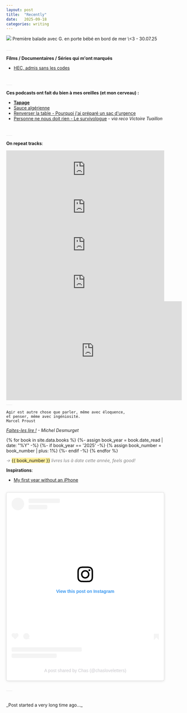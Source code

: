 ```yaml
---
layout: post
title:  "Recently"
date:   2025-09-18
categories: writing
---
```


<picture>
    <source srcset="https://live.staticflickr.com/65535/54693103019_094e998c83_4k.jpg"
            media="(min-width: 800px)">
    <img src="https://live.staticflickr.com/65535/54693103019_094e998c83_4k.jpg"/>
</picture>
<a style='color:#e6e6e6;'></a>
<a class="post-meta">Première balade avec G. en porte bébé en bord de mer \<3 - 30.07.25</a>
<br> 

<a style='color:#e6e6e6;'>___</a>
<br>

**Films / Documentaires / Séries qui m'ont marqués**
- [HEC, admis sans les codes](https://www.arte.tv/fr/videos/115580-000-A/hec-admis-sans-les-codes/)
<br>
<a style='color:#e6e6e6;'>___</a>
<br>

**Ces podcasts ont fait du bien à mes oreilles (et mon cerveau) :**<br>
- [**Tapage**]()<br>
- [Sauce algérienne](https://open.spotify.com/show/4D9P8ut1aOfjUqF8XoQeSB)
- [Renverser la table - Pourquoi j'ai préparé un sac d'urgence]()
- [Personne ne nous doit rien - Le survivologue](https://www.survivologue.org/podcast/35-personne-ne-nous-doit-rien/) - _via reco Victoire Tuaillon_

<br>
<a style='color:#e6e6e6;'>___</a>
<br>

**On repeat tracks**:<br>
 <iframe style="border: 0; width: 100%; height: 120px;" src="https://bandcamp.com/EmbeddedPlayer/album=2331614002/size=large/bgcol=ffffff/linkcol=e99708/tracklist=false/artwork=small/transparent=true/" seamless><a href="https://elmichelsaffair.bandcamp.com/album/24-hr-sports">24 Hr Sports by El Michels Affair</a></iframe>

<br>
<iframe style="border: 0; width: 100%; height: 120px;" src="https://bandcamp.com/EmbeddedPlayer/album=879261375/size=large/bgcol=ffffff/linkcol=e99708/tracklist=false/artwork=small/track=680776142/transparent=true/" seamless><a href="https://authorsrecording.bandcamp.com/album/rap-album-two">Rap Album Two by Jonwayne</a></iframe>

<br>
<iframe style="border: 0; width: 100%; height: 120px;" src="https://bandcamp.com/EmbeddedPlayer/album=1607963955/size=large/bgcol=ffffff/linkcol=e99708/tracklist=false/artwork=small/track=11050617/transparent=true/" seamless><a href="https://youthlagoon.bandcamp.com/album/the-year-of-hibernation">The Year of Hibernation by Youth Lagoon</a></iframe>

<br>
<iframe style="border: 0; width: 100%; height: 120px;" src="https://bandcamp.com/EmbeddedPlayer/album=3152318513/size=large/bgcol=ffffff/linkcol=e99708/tracklist=false/artwork=small/track=2626645954/transparent=true/" seamless><a href="https://saultglobal.bandcamp.com/album/untitled-god">UNTITLED (God) by SAULT</a></iframe>

<br>
<iframe width="560" height="315" src="https://www.youtube.com/embed/UeSDvg5xsWI?si=Z5mtto1QlD43K4VQ" title="YouTube video player" frameborder="0" allow="accelerometer; autoplay; clipboard-write; encrypted-media; gyroscope; picture-in-picture; web-share" referrerpolicy="strict-origin-when-cross-origin" allowfullscreen></iframe>


<br>
<a style='color:#e6e6e6;'>___</a>
<br>

```
Agir est autre chose que parler, même avec éloquence, 
et penser, même avec ingéniosité. 
Marcel Proust
```
_<u>Faites-les lire !</u> - Michel Desmurget_


{% for book in site.data.books %}
{%- assign book_year = book.date_read | date: "%Y" -%}
    {%- if book_year == '2025' -%}
        {% assign book_number = book_number | plus: 1%}
    {%- endif -%}
{% endfor %}

<span class="post-meta" style='color: #828282; font-style: italic;'>→ </span><span class='post-meta' style='background-color:#FFEF9E; font-style: bold'>{{ book_number }}</span><span class="post-meta" style='color: #828282; font-style: italic;'> livres lus à date cette année, feels good!</span>


**Inspirations**:<br>
- [My first year without an iPhone](https://ktklp.substack.com/p/my-first-year-without-an-iphone)
<br>

<blockquote class="instagram-media" data-instgrm-captioned data-instgrm-permalink="https://www.instagram.com/p/DO4AiN4jq6D/?utm_source=ig_embed&amp;utm_campaign=loading" data-instgrm-version="14" style=" background:#FFF; border:0; border-radius:3px; box-shadow:0 0 1px 0 rgba(0,0,0,0.5),0 1px 10px 0 rgba(0,0,0,0.15); margin: 1px; max-width:540px; min-width:326px; padding:0; width:99.375%; width:-webkit-calc(100% - 2px); width:calc(100% - 2px);"><div style="padding:16px;"> <a href="https://www.instagram.com/p/DO4AiN4jq6D/?utm_source=ig_embed&amp;utm_campaign=loading" style=" background:#FFFFFF; line-height:0; padding:0 0; text-align:center; text-decoration:none; width:100%;" target="_blank"> <div style=" display: flex; flex-direction: row; align-items: center;"> <div style="background-color: #F4F4F4; border-radius: 50%; flex-grow: 0; height: 40px; margin-right: 14px; width: 40px;"></div> <div style="display: flex; flex-direction: column; flex-grow: 1; justify-content: center;"> <div style=" background-color: #F4F4F4; border-radius: 4px; flex-grow: 0; height: 14px; margin-bottom: 6px; width: 100px;"></div> <div style=" background-color: #F4F4F4; border-radius: 4px; flex-grow: 0; height: 14px; width: 60px;"></div></div></div><div style="padding: 19% 0;"></div> <div style="display:block; height:50px; margin:0 auto 12px; width:50px;"><svg width="50px" height="50px" viewBox="0 0 60 60" version="1.1" xmlns="https://www.w3.org/2000/svg" xmlns:xlink="https://www.w3.org/1999/xlink"><g stroke="none" stroke-width="1" fill="none" fill-rule="evenodd"><g transform="translate(-511.000000, -20.000000)" fill="#000000"><g><path d="M556.869,30.41 C554.814,30.41 553.148,32.076 553.148,34.131 C553.148,36.186 554.814,37.852 556.869,37.852 C558.924,37.852 560.59,36.186 560.59,34.131 C560.59,32.076 558.924,30.41 556.869,30.41 M541,60.657 C535.114,60.657 530.342,55.887 530.342,50 C530.342,44.114 535.114,39.342 541,39.342 C546.887,39.342 551.658,44.114 551.658,50 C551.658,55.887 546.887,60.657 541,60.657 M541,33.886 C532.1,33.886 524.886,41.1 524.886,50 C524.886,58.899 532.1,66.113 541,66.113 C549.9,66.113 557.115,58.899 557.115,50 C557.115,41.1 549.9,33.886 541,33.886 M565.378,62.101 C565.244,65.022 564.756,66.606 564.346,67.663 C563.803,69.06 563.154,70.057 562.106,71.106 C561.058,72.155 560.06,72.803 558.662,73.347 C557.607,73.757 556.021,74.244 553.102,74.378 C549.944,74.521 548.997,74.552 541,74.552 C533.003,74.552 532.056,74.521 528.898,74.378 C525.979,74.244 524.393,73.757 523.338,73.347 C521.94,72.803 520.942,72.155 519.894,71.106 C518.846,70.057 518.197,69.06 517.654,67.663 C517.244,66.606 516.755,65.022 516.623,62.101 C516.479,58.943 516.448,57.996 516.448,50 C516.448,42.003 516.479,41.056 516.623,37.899 C516.755,34.978 517.244,33.391 517.654,32.338 C518.197,30.938 518.846,29.942 519.894,28.894 C520.942,27.846 521.94,27.196 523.338,26.654 C524.393,26.244 525.979,25.756 528.898,25.623 C532.057,25.479 533.004,25.448 541,25.448 C548.997,25.448 549.943,25.479 553.102,25.623 C556.021,25.756 557.607,26.244 558.662,26.654 C560.06,27.196 561.058,27.846 562.106,28.894 C563.154,29.942 563.803,30.938 564.346,32.338 C564.756,33.391 565.244,34.978 565.378,37.899 C565.522,41.056 565.552,42.003 565.552,50 C565.552,57.996 565.522,58.943 565.378,62.101 M570.82,37.631 C570.674,34.438 570.167,32.258 569.425,30.349 C568.659,28.377 567.633,26.702 565.965,25.035 C564.297,23.368 562.623,22.342 560.652,21.575 C558.743,20.834 556.562,20.326 553.369,20.18 C550.169,20.033 549.148,20 541,20 C532.853,20 531.831,20.033 528.631,20.18 C525.438,20.326 523.257,20.834 521.349,21.575 C519.376,22.342 517.703,23.368 516.035,25.035 C514.368,26.702 513.342,28.377 512.574,30.349 C511.834,32.258 511.326,34.438 511.181,37.631 C511.035,40.831 511,41.851 511,50 C511,58.147 511.035,59.17 511.181,62.369 C511.326,65.562 511.834,67.743 512.574,69.651 C513.342,71.625 514.368,73.296 516.035,74.965 C517.703,76.634 519.376,77.658 521.349,78.425 C523.257,79.167 525.438,79.673 528.631,79.82 C531.831,79.965 532.853,80.001 541,80.001 C549.148,80.001 550.169,79.965 553.369,79.82 C556.562,79.673 558.743,79.167 560.652,78.425 C562.623,77.658 564.297,76.634 565.965,74.965 C567.633,73.296 568.659,71.625 569.425,69.651 C570.167,67.743 570.674,65.562 570.82,62.369 C570.966,59.17 571,58.147 571,50 C571,41.851 570.966,40.831 570.82,37.631"></path></g></g></g></svg></div><div style="padding-top: 8px;"> <div style=" color:#3897f0; font-family:Arial,sans-serif; font-size:14px; font-style:normal; font-weight:550; line-height:18px;">View this post on Instagram</div></div><div style="padding: 12.5% 0;"></div> <div style="display: flex; flex-direction: row; margin-bottom: 14px; align-items: center;"><div> <div style="background-color: #F4F4F4; border-radius: 50%; height: 12.5px; width: 12.5px; transform: translateX(0px) translateY(7px);"></div> <div style="background-color: #F4F4F4; height: 12.5px; transform: rotate(-45deg) translateX(3px) translateY(1px); width: 12.5px; flex-grow: 0; margin-right: 14px; margin-left: 2px;"></div> <div style="background-color: #F4F4F4; border-radius: 50%; height: 12.5px; width: 12.5px; transform: translateX(9px) translateY(-18px);"></div></div><div style="margin-left: 8px;"> <div style=" background-color: #F4F4F4; border-radius: 50%; flex-grow: 0; height: 20px; width: 20px;"></div> <div style=" width: 0; height: 0; border-top: 2px solid transparent; border-left: 6px solid #f4f4f4; border-bottom: 2px solid transparent; transform: translateX(16px) translateY(-4px) rotate(30deg)"></div></div><div style="margin-left: auto;"> <div style=" width: 0px; border-top: 8px solid #F4F4F4; border-right: 8px solid transparent; transform: translateY(16px);"></div> <div style=" background-color: #F4F4F4; flex-grow: 0; height: 12px; width: 16px; transform: translateY(-4px);"></div> <div style=" width: 0; height: 0; border-top: 8px solid #F4F4F4; border-left: 8px solid transparent; transform: translateY(-4px) translateX(8px);"></div></div></div> <div style="display: flex; flex-direction: column; flex-grow: 1; justify-content: center; margin-bottom: 24px;"> <div style=" background-color: #F4F4F4; border-radius: 4px; flex-grow: 0; height: 14px; margin-bottom: 6px; width: 224px;"></div> <div style=" background-color: #F4F4F4; border-radius: 4px; flex-grow: 0; height: 14px; width: 144px;"></div></div></a><p style=" color:#c9c8cd; font-family:Arial,sans-serif; font-size:14px; line-height:17px; margin-bottom:0; margin-top:8px; overflow:hidden; padding:8px 0 7px; text-align:center; text-overflow:ellipsis; white-space:nowrap;"><a href="https://www.instagram.com/p/DO4AiN4jq6D/?utm_source=ig_embed&amp;utm_campaign=loading" style=" color:#c9c8cd; font-family:Arial,sans-serif; font-size:14px; font-style:normal; font-weight:normal; line-height:17px; text-decoration:none;" target="_blank">A post shared by Chas (@chasloveletters)</a></p></div></blockquote>
<script async src="//www.instagram.com/embed.js"></script>

<br>
<a style='color:#e6e6e6;'>___</a>
<br>


<br>
<br>
<a class="post-meta">_Post started a very long time ago..._</a>